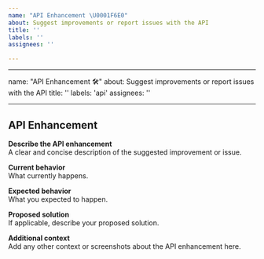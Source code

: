 ```yaml
---
name: "API Enhancement \U0001F6E0️"
about: Suggest improvements or report issues with the API
title: ''
labels: ''
assignees: ''

---
```


---
name: "API Enhancement 🛠️"
about: Suggest improvements or report issues with the API
title: ''
labels: 'api'
assignees: ''

---

## API Enhancement

**Describe the API enhancement**  
A clear and concise description of the suggested improvement or issue.

**Current behavior**  
What currently happens.

**Expected behavior**  
What you expected to happen.

**Proposed solution**  
If applicable, describe your proposed solution.

**Additional context**  
Add any other context or screenshots about the API enhancement here.

